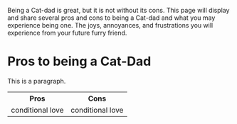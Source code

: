 <!DOCTYPE html>
<html>
<head>
  <title>Pros and Cons to being a Cat-Dad</title>
</head>
<body>

<p> Being a Cat-dad is great, but it is not without its cons. This page will display and share several pros and cons to being a Cat-dad and what you may experience being one. The joys, annoyances, and frustrations you will experience from your future furry friend. </p>

<h1>Pros to being a Cat-Dad</h1>
<table>
  <tr>
    <th>Pros</th>
    <th>Cons</th>
  </tr>
  <tr>
  <td>conditional love</td>
  <td>conditional love</td>
  </tr>

<p>This is a paragraph.</p>

</body>
</html>
